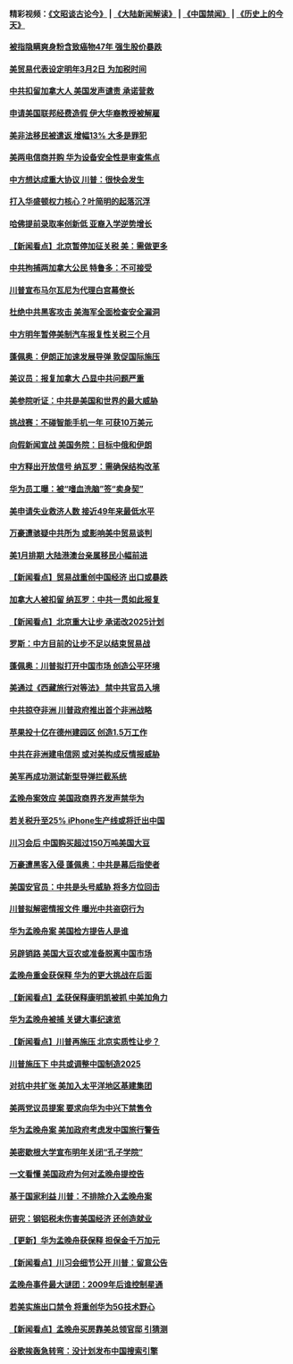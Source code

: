 #### 精彩视频：[《文昭谈古论今》](https://github.com/gfw-breaker/wenzhao/blob/master/README.md?t=12151231) | [《大陆新闻解读》](https://github.com/gfw-breaker/ntdtv-comedy/blob/master/README.md?t=12151231) | [《中国禁闻》](https://github.com/gfw-breaker/ntdtv-news/blob/master/README.md?t=12151231) | [《历史上的今天》](https://github.com/gfw-breaker/today-in-history/blob/master/README.md?t=12151231) 

#### [被指隐瞒爽身粉含致癌物47年 强生股价暴跌](../pages/nsc412/n10912465.md?t=12151231) 

#### [美贸易代表设定明年3月2日 为加税时间](../pages/nsc412/n10912255.md?t=12151231) 

#### [中共扣留加拿大人 美国发声谴责 承诺营救](../pages/nsc412/n10912168.md?t=12151231) 

#### [申请美国联邦经费造假 伊大华裔教授被解雇](../pages/nsc412/n10912060.md?t=12151231) 

#### [美非法移民被遣返 增幅13% 大多是罪犯](../pages/nsc412/n10911846.md?t=12151231) 

#### [美两电信商并购 华为设备安全性是审查焦点](../pages/nsc412/n10911931.md?t=12151231) 

#### [中方想达成重大协议 川普：很快会发生](../pages/nsc412/n10911955.md?t=12151231) 

#### [打入华盛顿权力核心？叶简明的起落沉浮](../pages/nsc412/n10911237.md?t=12151231) 

#### [哈佛提前录取率创新低 亚裔入学逆势增长](../pages/nsc412/n10911512.md?t=12151231) 

#### [【新闻看点】北京暂停加征关税 美：需做更多](../pages/nsc412/n10911633.md?t=12151231) 

#### [中共拘捕两加拿大公民 特鲁多：不可接受](../pages/nsc412/n10911648.md?t=12151231) 

#### [川普宣布马尔瓦尼为代理白宫幕僚长](../pages/nsc412/n10911170.md?t=12151231) 

#### [杜绝中共黑客攻击 美海军全面检查安全漏洞](../pages/nsc412/n10911447.md?t=12151231) 

#### [中方明年暂停美制汽车报复性关税三个月](../pages/nsc412/n10911152.md?t=12151231) 

#### [蓬佩奥：伊朗正加速发展导弹 敦促国际施压](../pages/nsc412/n10910571.md?t=12151231) 

#### [美议员：报复加拿大 凸显中共问题严重](../pages/nsc412/n10909792.md?t=12151231) 

#### [美参院听证：中共是美国和世界的最大威胁](../pages/nsc412/n10910375.md?t=12151231) 

#### [挑战赛：不碰智能手机一年 可获10万美元](../pages/nsc412/n10910060.md?t=12151231) 

#### [向假新闻宣战 美国务院：目标中俄和伊朗](../pages/nsc412/n10909483.md?t=12151231) 

#### [中方释出开放信号 纳瓦罗：需确保结构改革](../pages/nsc412/n10909485.md?t=12151231) 

#### [华为员工曝：被“嗜血洗脑”签“卖身契”](../pages/nsc412/n10909678.md?t=12151231) 

#### [美申请失业救济人数 接近49年来最低水平](../pages/nsc412/n10909595.md?t=12151231) 

#### [万豪遭骇疑中共所为 或影响美中贸易谈判](../pages/nsc412/n10909029.md?t=12151231) 

#### [美1月排期 大陆港澳台亲属移民小幅前进](../pages/nsc412/n10909362.md?t=12151231) 

#### [【新闻看点】贸易战重创中国经济 出口或暴跌](../pages/nsc412/n10909327.md?t=12151231) 

#### [加拿大人被扣留 纳瓦罗：中共一贯如此报复](../pages/nsc412/n10909446.md?t=12151231) 

#### [【新闻看点】北京重大让步 承诺改2025计划](../pages/nsc412/n10908909.md?t=12151231) 

#### [罗斯：中方目前的让步不足以结束贸易战](../pages/nsc412/n10909365.md?t=12151231) 

#### [蓬佩奥：川普拟打开中国市场 创造公平环境](../pages/nsc412/n10909177.md?t=12151231) 

#### [美通过《西藏旅行对等法》 禁中共官员入境](../pages/nsc412/n10909165.md?t=12151231) 

#### [中共掠夺非洲 川普政府推出首个非洲战略](../pages/nsc412/n10909107.md?t=12151231) 

#### [苹果投十亿在德州建园区 创造1.5万工作](../pages/nsc412/n10908912.md?t=12151231) 

#### [中共在非洲建电信网 或对美构成反情报威胁](../pages/nsc412/n10908572.md?t=12151231) 

#### [美军再成功测试新型导弹拦截系统](../pages/nsc412/n10908479.md?t=12151231) 

#### [孟晚舟案效应 美国政商界齐发声禁华为](../pages/nsc412/n10907052.md?t=12151231) 

#### [若关税升至25% iPhone生产线或将迁出中国](../pages/nsc412/n10907577.md?t=12151231) 

#### [川习会后 中国购买超过150万吨美国大豆](../pages/nsc412/n10906996.md?t=12151231) 

#### [万豪遭黑客入侵 蓬佩奥：中共是幕后指使者](../pages/nsc412/n10907374.md?t=12151231) 

#### [美国安官员：中共是头号威胁 将多方位回击](../pages/nsc412/n10907199.md?t=12151231) 

#### [川普拟解密情报文件 曝光中共盗窃行为](../pages/nsc412/n10906855.md?t=12151231) 

#### [华为孟晚舟案 美国检方提告人是谁](../pages/nsc412/n10907015.md?t=12151231) 

#### [另辟销路 美国大豆农或准备脱离中国市场](../pages/nsc412/n10906755.md?t=12151231) 

#### [孟晚舟重金获保释 华为的更大挑战在后面](../pages/nsc412/n10902085.md?t=12151231) 

#### [【新闻看点】孟获保释康明凯被抓 中美加角力](../pages/nsc412/n10906832.md?t=12151231) 

#### [华为孟晚舟被捕 关键大事纪速览](../pages/nsc412/n10906950.md?t=12151231) 

#### [【新闻看点】川普再施压 北京实质性让步？](../pages/nsc412/n10906802.md?t=12151231) 

#### [川普施压下 中共或调整中国制造2025](../pages/nsc412/n10906669.md?t=12151231) 

#### [对抗中共扩张 美加入太平洋地区基建集团](../pages/nsc412/n10905358.md?t=12151231) 

#### [美两党议员提案 要求向华为中兴下禁售令](../pages/nsc412/n10905082.md?t=12151231) 

#### [华为孟晚舟案 美加政府考虑发中国旅行警告](../pages/nsc412/n10905019.md?t=12151231) 

#### [美密歇根大学宣布明年关闭“孔子学院”](../pages/nsc412/n10904857.md?t=12151231) 

#### [一文看懂 美国政府为何对孟晚舟提控告](../pages/nsc412/n10904250.md?t=12151231) 

#### [基于国家利益 川普：不排除介入孟晚舟案](../pages/nsc412/n10905006.md?t=12151231) 

#### [研究：钢铝税未伤害美国经济 还创造就业](../pages/nsc412/n10904853.md?t=12151231) 

#### [【更新】华为孟晚舟获保释 担保金千万加元](../pages/nsc412/n10904401.md?t=12151231) 

#### [【新闻看点】川习会细节公开 川普：留意公告](../pages/nsc412/n10904509.md?t=12151231) 

#### [孟晚舟事件最大谜团：2009年后谁控制星通](../pages/nsc412/n10904127.md?t=12151231) 

#### [若美实施出口禁令 将重创华为5G技术野心](../pages/nsc412/n10904530.md?t=12151231) 

#### [【新闻看点】孟晚舟买房靠美总领官邸 引猜测](../pages/nsc412/n10904128.md?t=12151231) 

#### [谷歌挨轰急转弯：没计划发布中国搜索引擎](../pages/nsc412/n10904443.md?t=12151231) 

